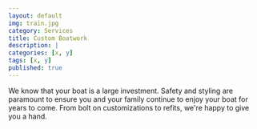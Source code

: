 ```yaml
---
layout: default
img: train.jpg
category: Services
title: Custom Boatwork
description: |
categories: [x, y]
tags: [x, y]
published: true
---
```

We know that your boat is a large investment.  Safety and styling are paramount to ensure you and your family continue to enjoy your boat for years to come.  From bolt on customizations to refits, we're happy to give you a hand.
